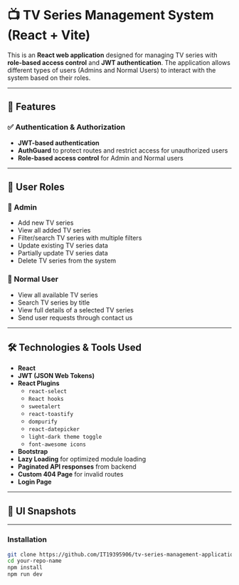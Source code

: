 # 📺 TV Series Management System (React + Vite)

This is an **React web application** designed for managing TV series with **role-based access control** and **JWT authentication**. The application allows different types of users (Admins and Normal Users) to interact with the system based on their roles.

---

## 🔐 Features

### ✅ Authentication & Authorization

- **JWT-based authentication**
- **AuthGuard** to protect routes and restrict access for unauthorized users
- **Role-based access control** for Admin and Normal users

---

## 👤 User Roles

### 🔸 Admin

- Add new TV series
- View all added TV series
- Filter/search TV series with multiple filters
- Update existing TV series data
- Partially update TV series data
- Delete TV series from the system

### 🔹 Normal User

- View all available TV series
- Search TV series by title
- View full details of a selected TV series
- Send user requests through contact us

---

## 🛠️ Technologies & Tools Used

- **React**
- **JWT (JSON Web Tokens)**
- **React Plugins**
  - `react-select`
  - `React hooks`
  - `sweetalert`
  - `react-toastify`
  - `dompurify`
  - `react-datepicker`
  - `light-dark theme toggle`
  - `font-awesome icons`
- **Bootstrap**
- **Lazy Loading** for optimized module loading
- **Paginated API responses** from backend
- **Custom 404 Page** for invalid routes
- **Login Page**

---

## 📸 UI Snapshots


---

### Installation

```bash
git clone https://github.com/IT19395906/tv-series-management-application-react.git
cd your-repo-name
npm install
npm run dev

